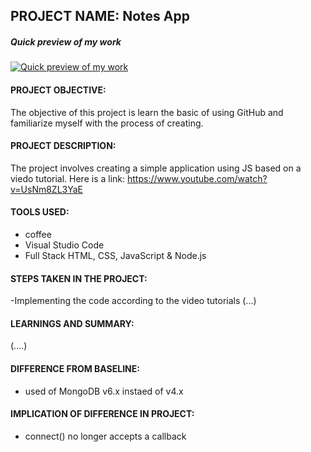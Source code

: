 ## PROJECT NAME: Notes App 




##### Quick preview of my work
[![Quick preview of my work](https://img.youtube.com/vi/YKW9Za5yjZI/0.jpg)](https://www.youtube.com/watch?v=YKW9Za5yjZI)


#### PROJECT OBJECTIVE: 
The objective of this project is learn the basic of using GitHub and familiarize myself with the process of creating.

#### PROJECT DESCRIPTION: 
The project involves creating a simple application using JS based on a viedo tutorial. Here is a link: https://www.youtube.com/watch?v=UsNm8ZL3YaE

#### TOOLS USED: 
 - coffee
 - Visual Studio Code 
 - Full Stack HTML, CSS, JavaScript & Node.js

#### STEPS TAKEN IN THE PROJECT: 
-Implementing the code according to the video tutorials
(...)

#### LEARNINGS AND SUMMARY: 
(....)


#### DIFFERENCE FROM BASELINE:
- used of MongoDB v6.x instaed of v4.x 

#### IMPLICATION OF DIFFERENCE IN PROJECT:
- connect() no longer accepts a callback
